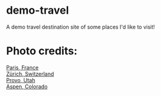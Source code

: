 # demo-travel
A demo travel destination site of some places I'd like to visit! 

# Photo credits:
[Paris, France](https://www.pexels.com/photo/the-eiffel-tower-in-paris-4173679/)
<br>[Zürich, Switzerland](https://www.pexels.com/photo/city-water-building-bridge-4857651/)
<br>[Provo, Utah](https://www.pexels.com/photo/utah-state-line-sign-under-blue-sky-11183986/)
<br>[Aspen, Colorado](https://www.chicagomag.com/Chicago-Magazine/January-2015/Winter-Travel-2015-Aspen-Colorado/)
